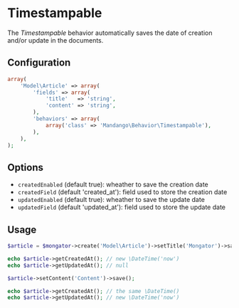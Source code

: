 Timestampable
=============

The *Timestampable* behavior automatically saves the date of creation and/or update in the documents.

Configuration
-------------

```php
array(
    'Model\Article' => array(
        'fields' => array(
            'title'   => 'string',
            'content' => 'string',
        ),
        'behaviors' => array(
            array('class' => 'Mandango\Behavior\Timestampable'),
        ),
    ),
);

```

Options
-------

* ```createdEnabled``` (default true): wheather to save the creation date
* ```createdField``` (default 'created_at'): field used to store the creation date
* ```updatedEnabled``` (default true): wheather to save the update date
* ```updatedField``` (default 'updated_at'): field used to store the update date


Usage
-----

```php
$article = $mongator->create('Model\Article')->setTitle('Mongator')->save();

echo $article->getCreatedAt(); // new \DateTime('now')
echo $article->getUpdatedAt(); // null

$article->setContent('Content')->save();

echo $article->getCreatedAt(); // the same \DateTime()
echo $article->getUpdatedAt(); // new \DateTime('now')
```
